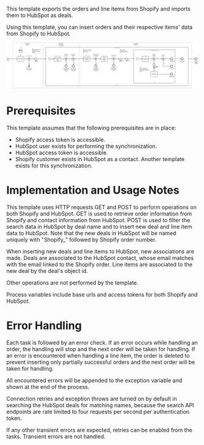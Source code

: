 This template exports the orders and line items from Shopify and imports them to HubSpot as deals.

Using this template, you can insert orders and their respective items' data from Shopify to HubSpot.

![Template](assets/Shopify_to_HubSpot_-_Orders.svg)

# Prerequisites

This template assumes that the following prerequisites are in place:

- Shopify access token is accessible.
- HubSpot user exists for performing the synchronization.
- HubSpot access token is accessible.
- Shopify customer exists in HubSpot as a contact. Another template exists for this synchronization.

# Implementation and Usage Notes

This template uses HTTP requests GET and POST to perform operations on both Shopify and HubSpot. GET is used to retrieve order information from Shopify and contact information from HubSpot. POST is used to filter the search data in HubSpot by deal name and to insert new deal and line item data to HubSpot. Note that the new deals in HubSpot will be named uniquely with "Shopify_" followed by Shopify order number.

When inserting new deals and line items to HubSpot, new associations are made. Deals are associated to the HubSpot contact, whose email matches with the email linked to the Shopify order. Line items are associated to the new deal by the deal's object id.

Other operations are not performed by the template.

Process variables include base urls and access tokens for both Shopify and HubSpot.

# Error Handling

Each task is followed by an error check. If an error occurs while handling an order, the handling will stop and the next order will be taken for handling. If an error is encountered when handling a line item, the order is deleted to prevent inserting only partially successful orders and the next order will be taken for handling.

All encountered errors will be appended to the exception variable and shown at the end of the process.

Connection retries and exception throws are turned on by default in searching the HubSpot deals for matching names, because the search API endpoints are rate limited to four requests per second per authentication token.

If any other transient errors are expected, retries can be enabled from the tasks. Transient errors are not handled.
